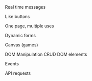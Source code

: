 Real time messages

Like buttons

One page, multiple uses

Dynamic forms

Canvas (games)

DOM Manipulation
CRUD DOM elements

Events

API requests
